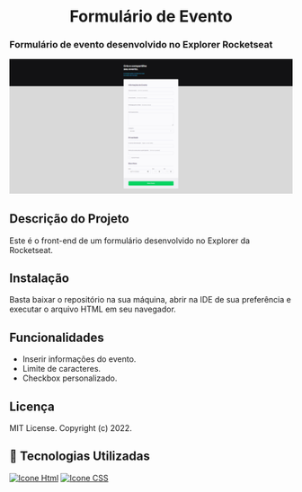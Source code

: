 <h1 align="center">Formulário de Evento</h1>
<h3> Formulário de evento desenvolvido no Explorer Rocketseat</h3>

![Formulário desenvolvido no Explorer da Rocketseat ](image.png)

## Descrição do Projeto

Este é o front-end de um formulário desenvolvido no Explorer da Rocketseat.

## Instalação

Basta baixar o repositório na sua máquina, abrir na IDE de sua preferência e executar o arquivo HTML em seu navegador.

## Funcionalidades

- Inserir informações do evento.
- Limite de caracteres.
- Checkbox personalizado.

## Licença

MIT License.
Copyright (c) 2022.

## 🚀 Tecnologias Utilizadas

[<img height="48px" width="48px" alt="Icone Html" src="https://skillicons.dev/icons?i=html"/>](https://developer.mozilla.org/pt-BR/docs/Web/HTML)
[<img height="48px" width="48px" alt="Icone CSS" src="https://skillicons.dev/icons?i=css"/>](https://developer.mozilla.org/pt-BR/docs/Web/CSS)
